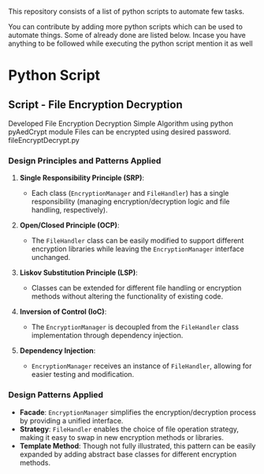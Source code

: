 This repository consists of a list of python scripts to automate few tasks.

You can contribute by adding more python scripts which can be used to automate things. Some of already done are listed below.
Incase you have anything to be followed while executing the python script mention it as well


# Python Script


## Script - File Encryption Decryption

Developed File Encryption Decryption Simple Algorithm using python pyAedCrypt module
Files can be encrypted using desired password.
fileEncryptDecrypt.py



<!-- Updated README links and corrected typos -->
<!-- Updated README links and corrected typos -->

### Design Principles and Patterns Applied
1. **Single Responsibility Principle (SRP)**: 
   - Each class (`EncryptionManager` and `FileHandler`) has a single responsibility (managing encryption/decryption logic and file handling, respectively).
  
2. **Open/Closed Principle (OCP)**: 
   - The `FileHandler` class can be easily modified to support different encryption libraries while leaving the `EncryptionManager` interface unchanged.

3. **Liskov Substitution Principle (LSP)**: 
   - Classes can be extended for different file handling or encryption methods without altering the functionality of existing code.

4. **Inversion of Control (IoC)**: 
   - The `EncryptionManager` is decoupled from the `FileHandler` class implementation through dependency injection.

5. **Dependency Injection**: 
   - `EncryptionManager` receives an instance of `FileHandler`, allowing for easier testing and modification.

### Design Patterns Applied
- **Facade**: `EncryptionManager` simplifies the encryption/decryption process by providing a unified interface.
- **Strategy**: `FileHandler` enables the choice of file operation strategy, making it easy to swap in new encryption methods or libraries.
- **Template Method**: Though not fully illustrated, this pattern can be easily expanded by adding abstract base classes for different encryption methods.

